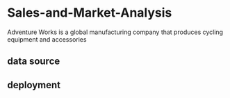 # Sales-and-Market-Analysis
Adventure Works is a global manufacturing company that produces cycling equipment and accessories


## data source


## deployment
